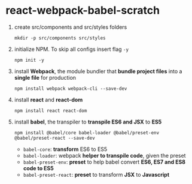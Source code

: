 # react-webpack-babel-scratch

1. create src/components and src/styles folders

    `mkdir -p src/components src/styles`

2. initialize NPM. To skip all configs insert flag `-y`

    `npm init -y`

3. install **Webpack**, the module bundler that **bundle project files** into a **single file** for production

    `npm install webpack webpack-cli --save-dev`

4. install **react** and **react-dom**

    `npm install react react-dom`

5. install **babel**, the transpiler to **transpile ES6 and JSX** to **ES5**

    `npm install @babel/core babel-loader @babel/preset-env @babel/preset-react --save-dev`

    * `babel-core`: **transform** ES6 to ES5
    * `babel-loader`: webpack **helper to transpile code**, given the preset
    * `babel-preset-env`: **preset** to help babel convert **ES6, ES7 and ES8 code to ES5**
    * `babel-preset-react`: **preset** to transform **JSX** to **Javascript**